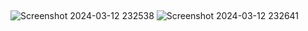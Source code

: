 ##
![Screenshot 2024-03-12 232538](https://github.com/NAGASAI198/Nagasai-petnikoti/assets/149293044/e8058477-4197-4df4-972f-e76ce2e2c8ae)
![Screenshot 2024-03-12 232641](https://github.com/NAGASAI198/Nagasai-petnikoti/assets/149293044/a7d47d05-3490-4121-bb4a-e199554afbe6)



